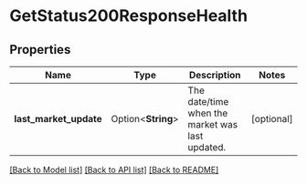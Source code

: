 # GetStatus200ResponseHealth

## Properties

Name | Type | Description | Notes
------------ | ------------- | ------------- | -------------
**last_market_update** | Option<**String**> | The date/time when the market was last updated. | [optional]

[[Back to Model list]](../README.md#documentation-for-models) [[Back to API list]](../README.md#documentation-for-api-endpoints) [[Back to README]](../README.md)


